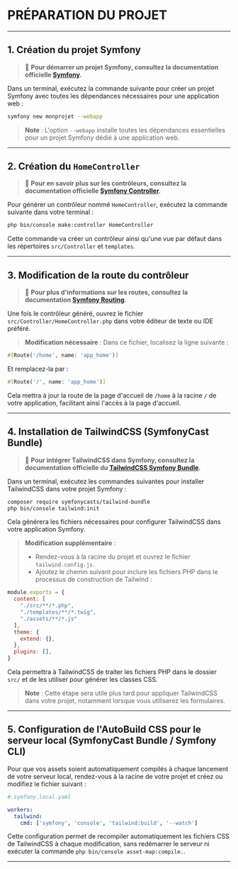 # PRÉPARATION DU PROJET

---

## 1. Création du projet Symfony
> 📌 **Pour démarrer un projet Symfony, consultez la documentation officielle [Symfony](https://symfony.com/doc/current/the-fast-track/en/3-zero.html#initializing-the-project).**

Dans un terminal, exécutez la commande suivante pour créer un projet Symfony avec toutes les dépendances nécessaires pour une application web :

```bash
symfony new monprojet --webapp
```

> **Note** : L'option `--webapp` installe toutes les dépendances essentielles pour un projet Symfony dédié à une application web.

---

## 2. Création du `HomeController`
> 📌 **Pour en savoir plus sur les contrôleurs, consultez la documentation officielle [Symfony Controller](https://symfony.com/doc/current/controller.html).**

Pour générer un contrôleur nommé `HomeController`, exécutez la commande suivante dans votre terminal :

```bash
php bin/console make:controller HomeController
```

Cette commande va créer un contrôleur ainsi qu'une vue par défaut dans les répertoires `src/Controller` et `templates`.

---

## 3. Modification de la route du contrôleur
> 📌 **Pour plus d'informations sur les routes, consultez la documentation [Symfony Routing](https://symfony.com/doc/current/routing.html).**

Une fois le contrôleur généré, ouvrez le fichier `src/Controller/HomeController.php` dans votre éditeur de texte ou IDE préféré.

> **Modification nécessaire** : Dans ce fichier, localisez la ligne suivante :

```php
#[Route('/home', name: 'app_home')]
```

Et remplacez-la par :

```php
#[Route('/', name: 'app_home')]
```

Cela mettra à jour la route de la page d'accueil de `/home` à la racine `/` de votre application, facilitant ainsi l'accès à la page d'accueil.

---

## 4. Installation de TailwindCSS (SymfonyCast Bundle)
> 📌 **Pour intégrer TailwindCSS dans Symfony, consultez la documentation officielle du [TailwindCSS Symfony Bundle](https://symfony.com/bundles/TailwindBundle/current/index.html).**

Dans un terminal, exécutez les commandes suivantes pour installer TailwindCSS dans votre projet Symfony :

```bash
composer require symfonycasts/tailwind-bundle
php bin/console tailwind:init
```

Cela générera les fichiers nécessaires pour configurer TailwindCSS dans votre application Symfony.
> **Modification supplémentaire** : 
> - Rendez-vous à la racine du projet et ouvrez le fichier `tailwind.config.js`.
> - Ajoutez le chemin suivant pour inclure les fichiers PHP dans le processus de construction de Tailwind :

```js
module.exports = {
  content: [
    "./src/**/*.php",
    "./templates/**/*.twig",
    "./assets/**/*.js"
  ],
  theme: {
    extend: {},
  },
  plugins: [],
}
```

Cela permettra à TailwindCSS de traiter les fichiers PHP dans le dossier `src/` et de les utiliser pour générer les classes CSS.
> **Note** : Cette étape sera utile plus tard pour appliquer TailwindCSS dans votre projet, notamment lorsque vous utiliserez les formulaires.

---

## 5. Configuration de l'AutoBuild CSS pour le serveur local (SymfonyCast Bundle / Symfony CLI)
Pour que vos assets soient automatiquement compilés à chaque lancement de votre serveur local, rendez-vous à la racine de votre projet et créez ou modifiez le fichier suivant :

```yaml
#.symfony.local.yaml

workers:
  tailwind:
    cmd: ['symfony', 'console', 'tailwind:build', '--watch']
```

Cette configuration permet de recompiler automatiquement les fichiers CSS de TailwindCSS à chaque modification, sans redémarrer le serveur ni exécuter la commande `php bin/console asset-map:compile.`.

---